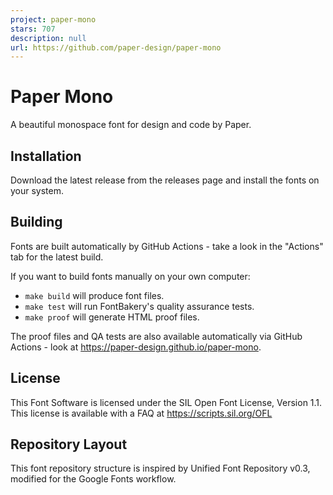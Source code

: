```yaml
---
project: paper-mono
stars: 707
description: null
url: https://github.com/paper-design/paper-mono
---
```


Paper Mono
==========

A beautiful monospace font for design and code by Paper.

Installation
------------

Download the latest release from the releases page and install the fonts on your system.

Building
--------

Fonts are built automatically by GitHub Actions - take a look in the "Actions" tab for the latest build.

If you want to build fonts manually on your own computer:

-   `make build` will produce font files.
-   `make test` will run FontBakery's quality assurance tests.
-   `make proof` will generate HTML proof files.

The proof files and QA tests are also available automatically via GitHub Actions - look at https://paper-design.github.io/paper-mono.

License
-------

This Font Software is licensed under the SIL Open Font License, Version 1.1. This license is available with a FAQ at https://scripts.sil.org/OFL

Repository Layout
-----------------

This font repository structure is inspired by Unified Font Repository v0.3, modified for the Google Fonts workflow.
